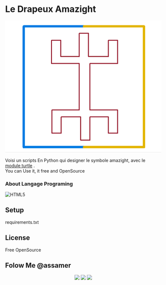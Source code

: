 

#  Le Drapeux Amazight

![alt](ViewMe.png)

Voisi un scripts En Python qui designer le symbole amazight, avec le <a href="https://docs.python.org/3/library/turtle.html">module turtle</a>  .<br>
You can Use it, it free and OpenSource<br>

### About Langage Programing
![HTML5](https://img.shields.io/badge/html5-%23E34F26.svg?style=for-the-badge&logo=html5&logoColor=white)


## Setup 
requirements.txt
## License
Free OpenSource 


## Folow Me @assamer
<div align="center">
<a href=""><img src="https://img.shields.io/badge/Facebook-%231877F2.svg?style=for-the-badge&logo=Facebook&logoColor=white" /></a>
<a href="https://www.instagram.com/assemer_layas/"><img src="https://img.shields.io/badge/Instagram-%23E4405F.svg?style=for-the-badge&logo=Instagram&logoColor=white" /></a>
<a href="https://www.tiktok.com/@assemer3"><img src="https://img.shields.io/badge/TikTok-%23000000.svg?style=for-the-badge&logo=TikTok&logoColor=white" /></a>
</div>
